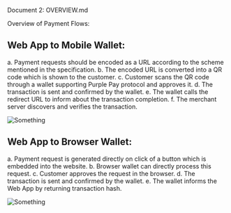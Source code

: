 Document 2: OVERVIEW.md

Overview of Payment Flows:

## Web App to Mobile Wallet:

a. Payment requests should be encoded as a URL according to the scheme mentioned in the specification.
b. The encoded URL is converted into a QR code which is shown to the customer.
c. Customer scans the QR code through a wallet supporting Purple Pay protocol and approves it.
d. The transaction is sent and confirmed by the wallet.
e. The wallet calls the redirect URL to inform about the transaction completion.
f. The merchant server discovers and verifies the transaction.

![Something](https://github.com/Abhikumar98/purple-pay-sdk/blob/main/src/images/webapp.jpeg?raw=true)

## Web App to Browser Wallet:

a. Payment request is generated directly on click of a button which is embedded into the website.
b. Browser wallet can directly process this request.
c. Customer approves the request in the browser.
d. The transaction is sent and confirmed by the wallet.
e. The wallet informs the Web App by returning transaction hash.

![Something](https://github.com/Abhikumar98/purple-pay-sdk/blob/main/src/images/merchant.jpeg?raw=true)
